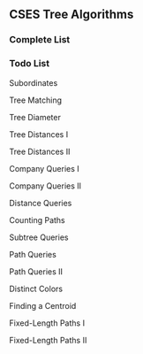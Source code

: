 ## CSES Tree Algorithms

### Complete List

### Todo List
Subordinates

Tree Matching

Tree Diameter

Tree Distances I

Tree Distances II

Company Queries I

Company Queries II

Distance Queries

Counting Paths

Subtree Queries

Path Queries

Path Queries II

Distinct Colors

Finding a Centroid

Fixed-Length Paths I

Fixed-Length Paths II

